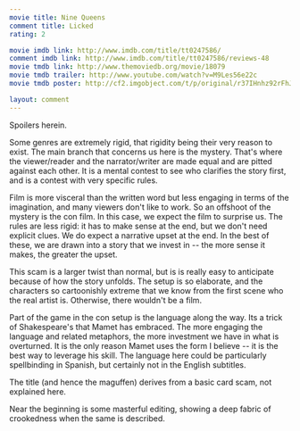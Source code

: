 ```yaml
---
movie title: Nine Queens
comment title: Licked
rating: 2

movie imdb link: http://www.imdb.com/title/tt0247586/
comment imdb link: http://www.imdb.com/title/tt0247586/reviews-48
movie tmdb link: http://www.themoviedb.org/movie/18079
movie tmdb trailer: http://www.youtube.com/watch?v=M9Les56e22c
movie tmdb poster: http://cf2.imgobject.com/t/p/original/r37IHnhz92rFhJXs9uSTCAktsGG.jpg

layout: comment
---
```


Spoilers herein.

Some genres are extremely rigid, that rigidity being their very reason to exist. The main branch that concerns us here is the mystery. That's where the viewer/reader and the narrator/writer are made equal and are pitted against each other. It is a mental contest to see who clarifies the story first, and is a contest with very specific rules.

Film is more visceral than the written word but less engaging in terms of the imagination, and many viewers don't like to work. So an offshoot of the mystery is the con film. In this case, we expect the film to surprise us. The rules are less rigid: it has to make sense at the end, but we don't need explicit clues. We do expect a narrative upset at the end. In the best of these, we are drawn into a story that we invest in -- the more sense it makes, the greater the upset.

This scam is a larger twist than normal, but is is really easy to anticipate because of how the story unfolds. The setup is so elaborate, and the characters so cartoonishly extreme that we know from the first scene who the real artist is. Otherwise, there wouldn't be a film.

Part of the game in the con setup is the language along the way. Its a trick of Shakespeare's that Mamet has embraced. The more engaging the language and related metaphors, the more investment we have in what is overturned. It is the only reason Mamet uses the form I believe -- it is the best way to leverage his skill. The language here could be particularly spellbinding in Spanish, but certainly not in the English subtitles.

The title (and hence the maguffen) derives from a basic card scam, not explained here.

Near the beginning is some masterful editing, showing a deep fabric of crookedness when the same is described.